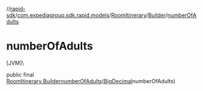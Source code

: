 //[rapid-sdk](../../../../index.md)/[com.expediagroup.sdk.rapid.models](../../index.md)/[RoomItinerary](../index.md)/[Builder](index.md)/[numberOfAdults](number-of-adults.md)

# numberOfAdults

[JVM]\

public final [RoomItinerary.Builder](index.md)[numberOfAdults](number-of-adults.md)([BigDecimal](https://docs.oracle.com/javase/8/docs/api/java/math/BigDecimal.html)numberOfAdults)
